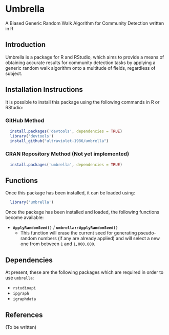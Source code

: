 # Umbrella

A Biased Generic Random Walk Algorithm for Community Detection written in R

## Introduction

Umbrella is a package for R and RStudio, which aims to provide a means of
obtaining accurate results for community detection tasks by applying a generic
random walk algorithm onto a multitude of fields, regardless of subject.

## Installation Instructions

It is possible to install this package using the following commands in R or
RStudio:

### GitHub Method

```R
  install.packages('devtools', dependencies = TRUE)
  library('devtools')
  install_github("ultraviolet-1986/umbrella")
```

### CRAN Repository Method (Not yet implemented)

```R
  install.packages('umbrella', dependencies = TRUE)
```

## Functions

Once this package has been installed, it can be loaded using:

```R
  library('umbrella')
```

Once the package has been installed and loaded, the following functions become
available:

- **`ApplyRandomSeed()`** / **`umbrella::ApplyRandomSeed()`**
  - This function will erase the current seed for generating pseudo-random
    numbers (if any are already applied) and will select a new one from between
    `1` and `1,000,000`.

## Dependencies

At present, these are the following packages which are required in order to use
`umbrella`:

- `rstudioapi`
- `ipgraph`
- `igraphdata`

## References

(To be written)
